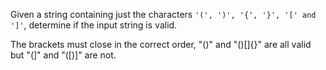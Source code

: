 Given a string containing just the characters ```'(', ')', '{', '}', '[' and ']'```, determine if the input string is valid.

The brackets must close in the correct order, "()" and "()[]{}" are all valid but "(]" and "([)]" are not.